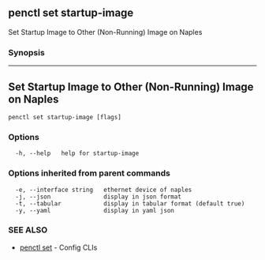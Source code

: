 ## penctl set startup-image

Set Startup Image to Other (Non-Running) Image on Naples

### Synopsis



----------------------------------------------------------
 Set Startup Image to Other (Non-Running) Image on Naples 
----------------------------------------------------------


```
penctl set startup-image [flags]
```

### Options

```
  -h, --help   help for startup-image
```

### Options inherited from parent commands

```
  -e, --interface string   ethernet device of naples
  -j, --json               display in json format
  -t, --tabular            display in tabular format (default true)
  -y, --yaml               display in yaml json
```

### SEE ALSO
* [penctl set](penctl_set.md)	 - Config CLIs

